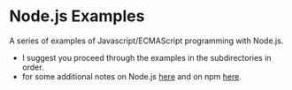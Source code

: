 # Node.js Examples

A series of examples of Javascript/ECMAScript programming with Node.js.

- I suggest you proceed through the examples in the subdirectories in order.
- for some additional notes on Node.js [here](./notes.md) and on npm [here](./npm.md).
